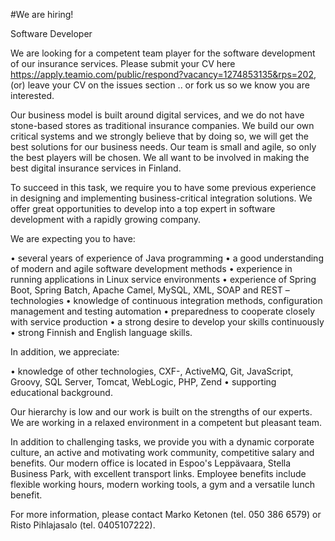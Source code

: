 #We are hiring! 

Software Developer

We are looking for a competent team player for the software development of our insurance services.
Please submit your CV here https://apply.teamio.com/public/respond?vacancy=1274853135&rps=202, (or) leave your CV on the issues section
.. or fork us so we know you are interested.


Our business model is built around digital services, and we do not have stone-based stores as traditional insurance companies. We build our own critical systems and we strongly believe that by doing so, we will get the best solutions for our business needs. Our team is small and agile, so only the best players will be chosen. We all want to be involved in making the best digital insurance services in Finland.

To succeed in this task, we require you to have some previous experience in designing and implementing business-critical integration solutions. We offer great opportunities to develop into a top expert in software development with a rapidly growing company.

We are expecting you to have:

•	several years of experience of Java programming
•	a good understanding of modern and agile software development methods
•	experience in running applications in Linux service environments
•	experience of Spring Boot, Spring Batch, Apache Camel, MySQL, XML, SOAP and REST –technologies
•	knowledge of continuous integration methods, configuration management and testing automation
•	preparedness to cooperate closely with service production
•	a strong desire to develop your skills continuously
•	strong Finnish and English language skills.

In addition, we appreciate:

•	knowledge of other technologies, CXF-, ActiveMQ, Git, JavaScript, Groovy, SQL Server, Tomcat, WebLogic, PHP, Zend
•	supporting educational background.

Our hierarchy is low and our work is built on the strengths of our experts. We are working in a relaxed environment in a competent but pleasant team.

In addition to challenging tasks, we provide you with a dynamic corporate culture, an active and motivating work community, competitive salary and benefits. Our modern office is located in Espoo's Leppävaara, Stella Business Park, with excellent transport links. Employee benefits include flexible working hours, modern working tools, a gym and a versatile lunch benefit.

For more information, please contact Marko Ketonen (tel. 050 386 6579) or Risto Pihlajasalo (tel. 0405107222).
